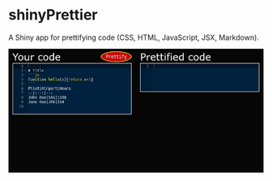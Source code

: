# shinyPrettier

A Shiny app for prettifying code (CSS, HTML, JavaScript, JSX, Markdown).

![](https://raw.githubusercontent.com/stla/shinyPrettier/master/inst/screenshots/shinyPrettier.gif)
